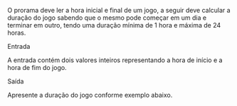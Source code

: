O prorama deve ler a hora inicial e final de um jogo, a seguir deve calcular a duração do jogo sabendo que o mesmo pode começar em um dia e terminar em outro, tendo uma duração mínima de 1 hora e máxima de 24 horas.

Entrada

A entrada contém dois valores inteiros representando a hora de início e a hora de fim do jogo.

Saída

Apresente a duração do jogo conforme exemplo abaixo.
